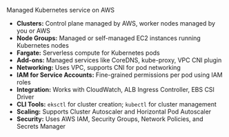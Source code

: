 Managed Kubernetes service on AWS

- **Clusters:** Control plane managed by AWS, worker nodes managed by you or AWS
- **Node Groups:** Managed or self-managed EC2 instances running Kubernetes nodes
- **Fargate:** Serverless compute for Kubernetes pods
- **Add-ons:** Managed services like CoreDNS, kube-proxy, VPC CNI plugin
- **Networking:** Uses VPC, supports CNI for pod networking
- **IAM for Service Accounts:** Fine-grained permissions per pod using IAM roles
- **Integration:** Works with CloudWatch, ALB Ingress Controller, EBS CSI Driver
- **CLI Tools:** `eksctl` for cluster creation; `kubectl` for cluster management
- **Scaling:** Supports Cluster Autoscaler and Horizontal Pod Autoscaler
- **Security:** Uses AWS IAM, Security Groups, Network Policies, and Secrets Manager
